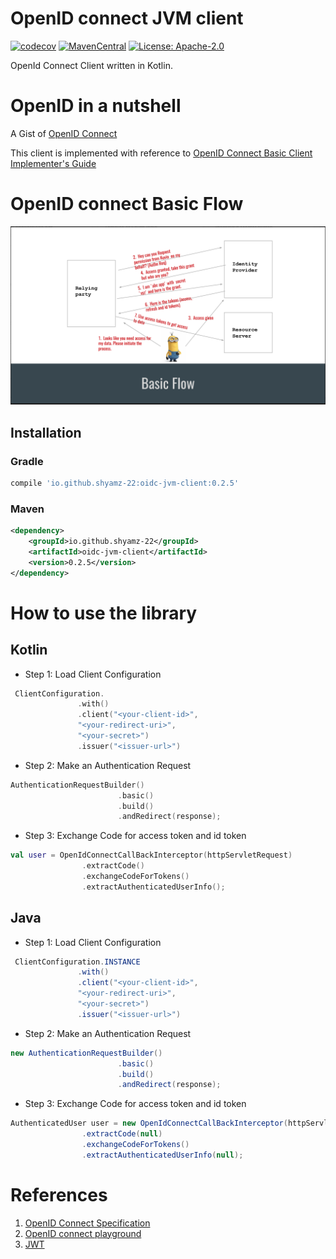 # OpenID connect JVM client

[![codecov](https://codecov.io/gh/shyamz-22/openid-connect-client/branch/master/graph/badge.svg)](https://codecov.io/gh/shyamz-22/openid-connect-client)   [![MavenCentral](https://maven-badges.herokuapp.com/maven-central/io.github.shyamz-22/oidc-jvm-client/badge.svg)](https://maven-badges.herokuapp.com/maven-central/io.github.shyamz-22/oidc-jvm-client)  [![License: Apache-2.0](https://img.shields.io/badge/License-Apache--2.0-blue.svg)](https://opensource.org/licenses/Apache-2.0)

OpenId Connect Client written in Kotlin.

# OpenID in a nutshell

A Gist of [OpenID Connect](securingApplications.pdf)

This client is implemented with reference to [OpenID Connect Basic Client Implementer's Guide](https://openid.net/specs/openid-connect-basic-1_0.html)

# OpenID connect Basic Flow

![OpenID basic flow](oidcBasic.png)


## Installation

### Gradle

```gradle
compile 'io.github.shyamz-22:oidc-jvm-client:0.2.5'
```

### Maven

```xml
<dependency>
    <groupId>io.github.shyamz-22</groupId>
    <artifactId>oidc-jvm-client</artifactId>
    <version>0.2.5</version>
</dependency>
```


# How to use the library

## Kotlin

- Step 1:  Load Client Configuration

```kotlin
 ClientConfiguration.
               .with()
               .client("<your-client-id>",
               "<your-redirect-uri>",
               "<your-secret>")
               .issuer("<issuer-url>")

```

- Step 2: Make an Authentication Request

```kotlin
AuthenticationRequestBuilder()
                        .basic()
                        .build()
                        .andRedirect(response);
```

- Step 3: Exchange Code for access token and id token

```kotlin
val user = OpenIdConnectCallBackInterceptor(httpServletRequest)
                .extractCode()
                .exchangeCodeForTokens()
                .extractAuthenticatedUserInfo();
```

## Java

- Step 1:  Load Client Configuration

```java
 ClientConfiguration.INSTANCE
               .with()
               .client("<your-client-id>",
               "<your-redirect-uri>",
               "<your-secret>")
               .issuer("<issuer-url>")

```

- Step 2: Make an Authentication Request

```java
new AuthenticationRequestBuilder()
                        .basic()
                        .build()
                        .andRedirect(response);
```

- Step 3: Exchange Code for access token and id token

```java
AuthenticatedUser user = new OpenIdConnectCallBackInterceptor(httpServletRequest)
                .extractCode(null)
                .exchangeCodeForTokens()
                .extractAuthenticatedUserInfo(null);
```

# References
1. [OpenID Connect Specification](https://openid.net/specs/openid-connect-core-1_0.html)
2. [OpenID connect playground](https://openidconnect.net/)
3. [JWT](https://jwt.io/)
